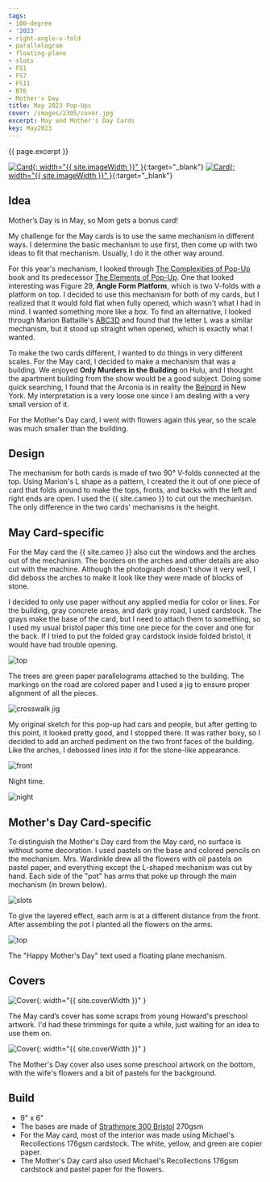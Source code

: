 ```yaml
---
tags:
- 180-degree
- '2023'
- right-angle-v-fold
- parallelogram
- floating-plane
- slots
- FS1
- FS7
- FS11
- BT6
- Mother's Day
title: May 2023 Pop-Ups
cover: /images/2305/cover.jpg
excerpt: May and Mother's Day Cards
key: May2023
---
```

{{ page.excerpt }}

[![Card]({{site.baseurl}}/images/2305/popup.gif){: width="{{ site.imageWidth }}" }](/images/2305/popup.gif "Click to replay in a new tab"){:target="_blank"}
[![Card]({{site.baseurl}}/images/2305/mothers-day.gif){: width="{{ site.imageWidth }}" }](/images/2305/mothers-day.gif "Click to replay in a new tab"){:target="_blank"}

## Idea

Mother’s Day is in May, so Mom gets a bonus card!

My challenge for the May cards is to use the same mechanism in different ways. I determine the basic mechanism to use first, then come up with two ideas to fit that mechanism. Usually, I do it the other way around.

For this year's mechanism, I looked through [The Complexities of Pop-Up](/books.html#the-complexities-of-pop-up) book and its predecessor [The Elements of Pop-Up](/books.html#the-elements-of-pop-up). One that looked interesting was Figure 29, __Angle Form Platform__, which is two V-folds with a platform on top. I decided to use this mechanism for both of my cards, but I realized that it would fold flat when fully opened, which wasn't what I had in mind. I wanted something more like a box. To find an alternative, I looked through Marion Battaille's [ABC3D](/books.html#abc3d)  and found that the letter L was a similar mechanism, but it stood up straight when opened, which is exactly what I wanted.

To make the two cards different, I wanted to do things in very different scales. For the May card, I decided to make a mechanism that was a building. We enjoyed __Only Murders in the Building__ on Hulu, and I thought the apartment building from the show would be a good subject. Doing some quick searching, I found that the Arconia is in reality the [Belnord](https://thebelnord.com/) in New York. My interpretation is a very loose one since I am dealing with a very small version of it.

For the Mother's Day card, I went with flowers again this year, so the scale was much smaller than the building.

## Design

The mechanism for both cards is made of two 90&deg; V-folds connected at the top. Using Marion's L shape as a pattern, I created the it out of one piece of card that folds around to make the tops, fronts, and backs with the left and right ends are open. I used the {{ site.cameo }} to cut out the mechanism. The only difference in the two cards' mechanisms is the height.

## May Card-specific

For the May card the {{ site.cameo }} also cut the windows and the arches out of the mechanism. The borders on the arches and other details are also cut with the machine. Although the photograph doesn't show it very well, I did deboss the arches to make it look like they were made of blocks of stone.

I decided to only use paper without any applied media for color or lines. For the building, gray concrete areas, and dark gray road, I used cardstock. The grays make the base of the card, but I need to attach them to something, so I used my usual bristol paper this time one piece for the cover and one for the back. If I tried to put the folded gray cardstock inside folded bristol, it would have had trouble opening.

![top](/images/2305/top.jpg)

The trees are green paper parallelograms attached to the building. The markings on the road are colored paper and I used a jig to ensure proper alignment of all the pieces.

![crosswalk jig](/images/2305/crosswalk.jpg)

My original sketch for this pop-up had cars and people, but after getting to this point, it looked pretty good, and I stopped there. It was rather boxy, so I decided to add an arched pediment on the two front faces of the building. Like the arches, I debossed lines into it for the stone-like appearance.

![front](/images/2305/front.jpg)

Night time.

![night](/images/2305/night.jpg)

## Mother's Day Card-specific

To distinguish the Mother's Day card from the May card, no surface is without some decoration. I used pastels on the base and colored pencils on the mechanism. Mrs. Wardinkle drew all the flowers with oil pastels on pastel paper, and everything except the L-shaped mechanism was cut by hand. Each side of the "pot" has arms that poke up through the main mechanism (in brown below).

![slots](/images/2305/slots.jpg)

To give the layered effect, each arm is at a different distance from the front. After assembling the pot I planted all the flowers on the arms.

![top](/images/2305/mothers-day-top.jpg)

The "Happy Mother's Day" text used a floating plane mechanism.

## Covers

![Cover]({{site.baseurl}}{{page.cover}}){: width="{{ site.coverWidth }}" }

The May card’s cover has some scraps from young Howard's preschool artwork. I'd had these trimmings for quite a while, just waiting for an idea to use them on.

![Cover](/images/2305/mothers-day-cover.jpg){: width="{{ site.coverWidth }}" }

The Mother's Day cover also uses some preschool artwork on the bottom, with the wife's flowers and a bit of pastels for the background.

## Build

- 9" x 6"
- The bases are made of [Strathmore 300 Bristol](/supplies.html#strathmore-300-bristol) 270gsm
- For the May card, most of the interior was made using Michael's Recollections 176gsm cardstock. The white, yellow, and green are copier paper.
- The Mother's Day card also used Michael's Recollections 176gsm cardstock and pastel paper for the flowers.
